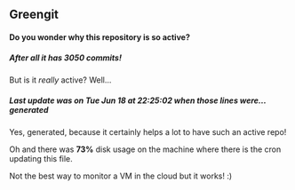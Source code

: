 ## Greengit

#### Do you wonder why this repository is so active?

##### After all it has 3050 commits!

But is it *really* active? Well...

##### Last update was on Tue Jun 18 at 22:25:02 when those lines were... generated

Yes, generated, because it certainly helps a lot to have such an active repo!

Oh and there was **73%** disk usage on the machine
where there is the cron updating this file.

Not the best way to monitor a VM in the cloud but it works! :)
